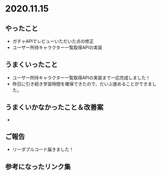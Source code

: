 # 2020.11.15

## やったこと

- ガチャAPIでレビューいただいた点の修正
- ユーザー所持キャラクター一覧取得APIの実装

## うまくいったこと

- ユーザー所持キャラクター一覧取得APIの実装まで一応完成しました！
- 昨日に引き続き学習時間を確保できたので、だいぶ進めることができました。

## うまくいかなかったこと＆改善案

- 

## ご報告

- リーダブルコード届きました！

## 参考になったリンク集


